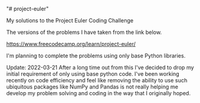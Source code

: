 "# project-euler" 

My solutions to the Project Euler Coding Challenge

The versions of the problems I have taken from the link below.

https://www.freecodecamp.org/learn/project-euler/

I'm planning to complete the problems using only base Python libraries.

Update: 2022-03-21
After a long time out from this I've decided to drop my initial requirement of only using base
python code. I've been working recently on code efficiency and feel like removing the ability to use
such ubiquitous packages like NumPy and Pandas is not really helping me develop my problem solving
and coding in the way that I originally hoped.
